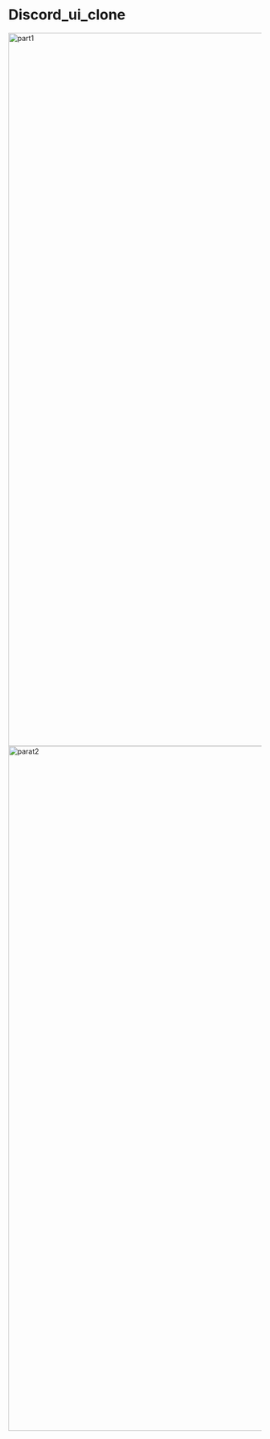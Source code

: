 # Discord_ui_clone
<img width="1417" alt="part1" src="https://github.com/SuchismitaRout555/Discord_ui_clone/assets/97534398/2429bab8-817f-4ab1-8c41-5fb1bfa155a0">
<img width="1361" alt="parat2" src="https://github.com/SuchismitaRout555/Discord_ui_clone/assets/97534398/c3129e73-97fd-4e73-9e05-89529832504c">
